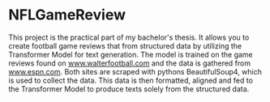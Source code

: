 # NFLGameReview
This project is the practical part of my bachelor's thesis.
It allows you to create football game reviews that from structured data by utilizing the Transformer Model for text generation.
The model is trained on the game reviews found on www.walterfootball.com and the data is gathered from www.espn.com. Both sites are scraped with pythons BeautifulSoup4,
which is used to collect the data. This data is then formatted, aligned and fed to the Transformer Model to produce texts solely from the structured data.
